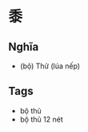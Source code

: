 # 黍

## Nghĩa
* (bộ) Thử (lúa nếp)

## Tags
* bộ thủ
* bộ thủ 12 nét

<script>window.HANZI_FIELD='黍';</script>
